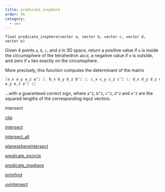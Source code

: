 ```yaml
---
title: predicate_insphere
order: 45
category:
  - vex
---
```


`float predicate_insphere(vector a, vector b, vector c, vector d, vector e)`

Given 4 points `a`, `b`, `c`, and `d` in 3D space, return a positive value if `e` is inside
the circumsphere of the tetrahedron `abcd`, a negative value if `e` is outside, and zero
if `e` lies exactly on the circumsphere.

More precisely, this function computes the determinant of the matrix

```c
[a_x a_y a_z a^2 1; b_x b_y b_z b^2 1; c_x c_y c_z c^2 1; d_x d_y d_z d^2 1; e_x
e_y e_z e^2 1]
```

…with a guaranteed
correct sign, where `a^2`, `b^2`, `c^2`, `d^2` and `e^2` are the squared lengths of the
corresponding input vectors.

intersect

[clip](clip.html)

[intersect](intersect.html)

[intersect_all](intersect_all.html)

[planesphereintersect](planesphereintersect.html)

[predicate_incircle](predicate_incircle.html)

[predicate_insphere](predicate_insphere.html)

[primfind](primfind.html)

[uvintersect](uvintersect.html)
